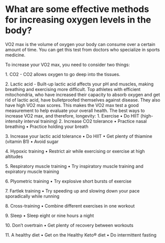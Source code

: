 # What are some effective methods for increasing oxygen levels in the body?

VO2 max is the volume of oxygen your body can consume over a certain amount of time. You can get this test from doctors who specialize in sports medicine.

To increase your VO2 max, you need to consider two things:

1\. CO2 - CO2 allows oxygen to go deep into the tissues.

2\. Lactic acid - Built-up lactic acid affects your pH and muscles, making breathing and exercising more difficult. Top athletes with efficient mitochondria, who have increased their capacity to absorb oxygen and get rid of lactic acid, have bulletproofed themselves against disease. They also have high VO2 max scores. This makes the VO2 max test a good measurement to help evaluate your overall health. The best ways to increase VO2 max, and therefore, longevity: 1. Exercise • Do HIIT (high-intensity interval training) 2. Increase CO2 tolerance • Practice nasal breathing • Practice holding your breath

3\. Increase your lactic acid tolerance • Do HIIT • Get plenty of thiamine (vitamin B1) • Avoid sugar

4\. Hypoxic training • Restrict air while exercising or exercise at high altitudes

5\. Respiratory muscle training • Try inspiratory muscle training and expiratory muscle training

6\. Plyometric training • Try explosive short bursts of exercise

7\. Fartlek training • Try speeding up and slowing down your pace sporadically while running

8\. Cross-training • Combine different exercises in one workout

9\. Sleep • Sleep eight or nine hours a night

10\. Don’t overtrain • Get plenty of recovery between workouts

11\. A healthy diet • Get on the Healthy Keto® diet • Do intermittent fasting